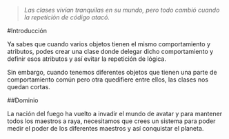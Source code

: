 >*Las clases vivían tranquilas en su mundo, pero todo cambió cuando la repetición de código atacó.*

#Introducción

Ya sabes que cuando varios objetos tienen el mismo comportamiento y atributos, podes crear una clase donde delegar dicho comportamiento y definir esos atributos y así evitar la repetición de lógica.

Sin embargo, cuando tenemos diferentes objetos que tienen una parte de comportamiento común pero otra quedifiere entre ellos, las clases nos quedan cortas.

##Dominio

La nación del fuego ha vuelto a invadir el mundo de avatar y para mantener todos los maestros a raya, necesitamos que crees un sistema para poder medir el poder de los diferentes maestros y así conquistar el planeta.
